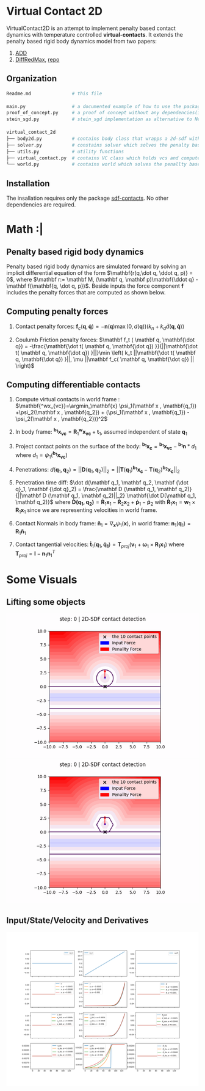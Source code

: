 # Virtual Contact 2D
VirtualContact2D is an attempt to implement penalty based contact dynamics with temperature controlled **virtual-contacts**.
It extends the penalty based rigid body dynamics model from two papers:
1. [ADD](https://dl.acm.org/doi/10.1145/3414685.3417766)
2. [DiffRedMax](http://www.roboticsproceedings.org/rss17/p008.pdf), [repo](https://github.com/eanswer/DiffHand)

## Organization
```bash
Readme.md               # this file

main.py                 # a documented example of how to use the package
proof_of_concept.py     # a proof of concept without any dependencies(initial script form where the package was developed)
stein_sgd.py            # stein_sgd implementation as alternative to Newton solver (supposed to deal with virtual contact collapse )

virtual_contact_2d
├── body2d.py           # contains body class that wrapps a 2d-sdf with a rotation/translatins
├── solver.py           # constains solver which solves the penalty based contact problem
├── utils.py            # utility functions
├── virtual_contact.py  # contains VC class which holds vcs and computes penalty forces
└── world.py            # contains world which solves the penallty based contact problem
```

## Installation
The insallation requires only the package [sdf-contacts](https://gitlab.localnet/embodied-vision/mikel-zhobro/planning-with-differentiable-physics/sdf_contacts). No other dependencies are required.

# Math :|

## Penalty based rigid body dynamics
Penalty based rigid body dynamics are simulated forward by solving an implicit differential equation of the form $\mathbf{r(q,\dot q, \ddot q, p)} = 0$, where $\mathbf r:= \mathbf M, (\mathbf q, \mathbf p)\mathbf{\ddot q} - \mathbf f(\mathbf{q, \dot q, p})$. Beside inputs the force component $\mathbf f$ includes the penalty forces that are computed as shown below.

## Computing penalty forces
1. Contact penalty forces:  $\mathbf f_c ( \mathbf q, \mathbf{\dot q}) = -\mathbf n(\mathbf q) \max \left(0, d(\mathbf q)\right) \left(k_n + k_d \dot d(\mathbf q, \mathbf{\dot q})\right)$

2. Coulumb Friction penalty forces: $\mathbf f_t ( \mathbf q, \mathbf{\dot q}) = -\frac{\mathbf{\dot t( \mathbf q, \mathbf{\dot q}) }}{||\mathbf{\dot t( \mathbf q, \mathbf{\dot q}) }||}\min \left( k_t ||\mathbf{\dot t( \mathbf q, \mathbf{\dot q}) }||, \mu ||\mathbf f_c( \mathbf q, \mathbf{\dot q}) || \right)$

## Computing differentiable contacts
1. Compute virtual contacts in world frame :  $\mathbf{^wx_{vc}}=\argmin_\mathbf{x} \psi_1(\mathbf x , \mathbf{q_1}) +\psi_2(\mathbf x , \mathbf{q_2}) + (\psi_1(\mathbf x , \mathbf{q_1}) - \psi_2(\mathbf x , \mathbf{q_2}))^2$
2. In body frame: $\mathbf{^{b_1}x_{vc}} = \mathbf R_1\mathbf{^wx_{vc}} + \mathbf t_1$, assumed independent of state $\mathbf q_1$
3. Project contact points on the surface of the body:  $\mathbf{^{b_1}x_c} = \mathbf{^{b_1}x_{vc}} - \mathbf{^{b_1}n}*d_1$ where  $d_1 = \psi_1(\mathbf{^{b_1}x_{vc}})$

4.  Penetrations: $d(\mathbf q_1, \mathbf q_2) = ||\mathbf D (\mathbf q_1, \mathbf q_2)||_2 =||\mathbf T(\mathbf q_1)\mathbf{^{b_1}x_c} - \mathbf T(\mathbf q_2)\mathbf{^{b_2}x_c} ||_2$

5. Penetration time diff:  $\dot d(\mathbf q_1, \mathbf q_2, \mathbf {\dot q}_1,  \mathbf {\dot q}_2) =  \frac{\mathbf D (\mathbf q_1, \mathbf q_2)}{||\mathbf D (\mathbf q_1, \mathbf q_2)||_2}    \mathbf{\dot D(\mathbf q_1, \mathbf q_2)}$
where $\mathbf{\dot D(\mathbf q_1, \mathbf q_2)} = \mathbf {\dot R}_1 \mathbf x_1 - \mathbf {\dot R}_2 \mathbf x_2 + \mathbf {\dot p}_1 - \mathbf {\dot p}_2$
with $\mathbf {\dot R}_1 \mathbf x_1 =  \mathbf w_1 \times \mathbf {R}_1 \mathbf x_1$ since we are representing velocities in world frame.

6. Contact Normals in body frame: $\mathbf{\tilde n}_1 = \nabla_{\mathbf x } \psi_1(\mathbf x)$, in world frame: $\mathbf n_1(\mathbf q_1) = \mathbf R_1 \mathbf {\tilde n}_1$

7. Contact tangential velocities:
$\mathbf{\dot t}_1(\mathbf q_1, \mathbf{\dot q_1}) = \mathbf T_{proj} (\mathbf v_1 + \mathbf \omega_1 \times \mathbf R_1 \mathbf x_1)$ where $\mathbf T_{proj} = \mathbf I - \mathbf n_1 \mathbf n_1^T$

# Some Visuals

## Lifting some objects
![](media/lift_circle/lift_no_friction_output_normal.gif)
![](media/lift_hex_/lift_no_friction_output_normal.gif)

## Input/State/Velocity and Derivatives
![](media/lift_circle/lift_no_friction_results2d.png)
